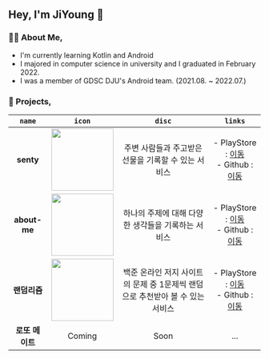 ## Hey, I'm JiYoung 👋 
  
### 🙋‍♀️ About Me,
- I'm currently learning Kotlin and Android 
- I majored in computer science in university and I graduated in February 2022.  
- I was a member of GDSC DJU's Android team. (2021.08. ~ 2022.07.)
 
### 🎯 Projects,  
|`name`|`icon`|`disc`|`links`|
|:--:|:--:|:--:|:--:|
|**senty**|<img src="https://github.com/w36495/w36495/assets/52291662/375dec72-846e-4fe1-945f-a3934e55eb21" width=124px>|주변 사람들과 주고받은 선물을 기록할 수 있는 서비스|- PlayStore : [이동](https://play.google.com/store/apps/details?id=com.w36495.senty) </br> - Github : [이동](https://github.com/w36495/Senty)|
|**about-me**|<img src="https://github.com/w36495/w36495/assets/52291662/8c7a3be5-09fe-4e09-933a-8192fffb2dfd" width=124px>|하나의 주제에 대해 다양한 생각들을 기록하는 서비스|- PlayStore : [이동](https://play.google.com/store/apps/details?id=com.w36495.about) </br> - Github : [이동](https://github.com/w36495/about)|
|**랜덤리즘**|<img src="https://github.com/w36495/w36495/assets/52291662/5276320d-bc84-4680-852b-07600dba42af" width=124px>|백준 온라인 저지 사이트의 문제 중 1문제씩 랜덤으로 추천받아 볼 수 있는 서비스|- PlayStore : [이동](https://play.google.com/store/apps/details?id=com.w36495.randomrithm) </br> - Github : [이동](https://github.com/w36495/randomrithm)|
|**로또 메이트**|Coming|Soon|...|
